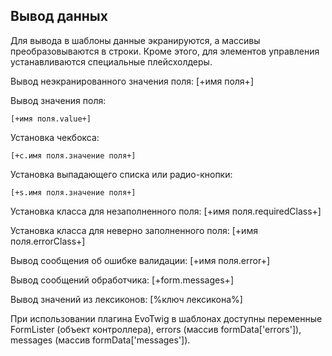 ## Вывод данных

Для вывода в шаблоны данные экранируются, а массивы преобразовываются в строки. Кроме этого, для элементов управления устанавливаются специальные плейсхолдеры.

Вывод неэкранированного значения поля:
[+имя поля+]

Вывод значения поля: 
```
[+имя поля.value+]
```

Установка чекбокса: 
```
[+c.имя поля.значение поля+]
```

Установка выпадающего списка или радио-кнопки: 
```
[+s.имя поля.значение поля+]
```

Установка класса для незаполненного поля:
[+имя поля.requiredСlass+]

Установка класса для неверно заполненного поля:
[+имя поля.errorClass+]

Вывод сообщения об ошибке валидации:
[+имя поля.error+]

Вывод сообщений обработчика:
[+form.messages+]

Вывод значений из лексиконов:
[%ключ лексикона%]

При использовании плагина EvoTwig в шаблонах доступны переменные FormLister (объект контроллера), errors (массив formData['errors']), messages (массив formData['messages']).
